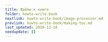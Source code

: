 ```yaml
---
title: Файлы к книге
folder: howto-write-book
nextlink: howto-write-book/image-processor.md
prevlink: howto-write-book/making-toc.md
last_updated: 2020-12-18
needupdate: []
---
```

